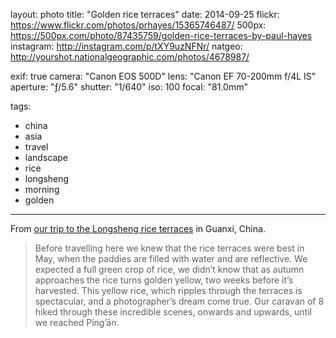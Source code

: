 layout: photo
title: "Golden rice terraces"
date: 2014-09-25
flickr: https://www.flickr.com/photos/prhayes/15365746487/
500px: https://500px.com/photo/87435759/golden-rice-terraces-by-paul-hayes
instagram: http://instagram.com/p/tXY9uzNFNr/
natgeo: http://yourshot.nationalgeographic.com/photos/4678987/

exif: true
camera: "Canon EOS 500D"
lens: "Canon EF 70-200mm f/4L IS"
aperture: "ƒ/5.6"
shutter: "1/640"
iso: 100
focal: "81.0mm"

tags:
  - china
  - asia
  - travel
  - landscape
  - rice
  - longsheng
  - morning
  - golden
---

From [our trip to the Longsheng rice terraces](http://sam-and-paul.com/2014/09/longsheng-rice-terraces-china/) in Guanxi, China.

> Before travelling here we knew that the rice terraces were best in May, when the paddies are filled with water and are reflective. We expected a full green crop of rice, we didn’t know that as autumn approaches the rice turns golden yellow, two weeks before it’s harvested. This yellow rice, which ripples through the terraces is spectacular, and a photographer’s dream come true. Our caravan of 8 hiked through these incredible scenes, onwards and upwards, until we reached Píng’ān.
